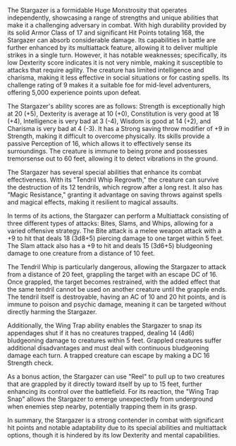 The Stargazer is a formidable Huge Monstrosity that operates independently, showcasing a range of strengths and unique abilities that make it a challenging adversary in combat. With high durability provided by its solid Armor Class of 17 and significant Hit Points totaling 168, the Stargazer can absorb considerable damage. Its capabilities in battle are further enhanced by its multiattack feature, allowing it to deliver multiple strikes in a single turn. However, it has notable weaknesses; specifically, its low Dexterity score indicates it is not very nimble, making it susceptible to attacks that require agility. The creature has limited intelligence and charisma, making it less effective in social situations or for casting spells. Its challenge rating of 9 makes it a suitable foe for mid-level adventurers, offering 5,000 experience points upon defeat.

The Stargazer's ability scores are as follows: Strength is exceptionally high at 20 (+5), Dexterity is average at 10 (+0), Constitution is very good at 18 (+4), Intelligence is very bad at 3 (-4), Wisdom is good at 14 (+2), and Charisma is very bad at 4 (-3). It has a Strong saving throw modifier of +9 in Strength, making it difficult to overcome physically. Its skills provide a passive Perception of 16, which allows it to effectively sense its surroundings. The creature is immune to being prone and possesses tremorsense out to 60 feet, allowing it to detect vibrations in the ground.

The Stargazer has several special abilities that enhance its combat effectiveness. With its "Tendril Whip Regrowth," the creature can survive the destruction of its 12 tendrils, which regrow after a long rest. It also has "Magic Resistance," granting it advantage on saving throws against spells and magical effects, making it resilient to magical assaults.

In terms of its actions, the Stargazer can perform a Multiattack consisting of three different types of attacks: Bites, Slams, and Whips, allowing for a varied offensive strategy. The Bite attack is a melee weapon attack with a +9 to hit that deals 18 (3d8+5) piercing damage to one target within 5 feet. The Slam attack also has a +9 to hit and deals 15 (3d6+5) bludgeoning damage to one creature from a distance of 10 feet. 

The Tendril Whip is particularly dangerous, allowing the Stargazer to attack from a distance of 20 feet, grappling the target with an escape DC of 16. Once grappled, the target becomes restrained, with the added effect that the same tendril cannot be used on another creature until the grapple ends. The tendril itself is destroyable, having an AC of 10 and 20 hit points, and is immune to poison and psychic damage, meaning it can be targeted without directly harming the Stargazer.

Additionally, the Wing Trap ability enables the Stargazer to snap its appendages shut if it has no creatures trapped, dealing 14 (4d6) bludgeoning damage to creatures within 5 feet. Grappled creatures suffer additional disadvantages and must deal with continuous bludgeoning damage each turn. A trapped creature can escape by making a DC 16 Strength check.

As a bonus action, the Stargazer can use "Reel" to pull up to two creatures that are grappled by it directly toward itself by up to 15 feet, further enhancing its control over the battlefield. For its reaction, the "Wing Trap Snap" allows the Stargazer to emerge unexpectedly from underground when enemies step nearby, potentially trapping them in its grasp.

In summary, the Stargazer is a strong contender in combat with significant hit points and notable adaptability due to its special abilities and multiattack options, though it is hindered by its low Dexterity and mental capabilities.